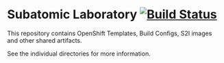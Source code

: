 # Subatomic Laboratory [![Build Status](https://travis-ci.org/absa-subatomic/laboratory.svg?branch=master)](https://travis-ci.org/absa-subatomic/laboratory)

This repository contains OpenShift Templates, Build Configs, S2I images and other shared artifacts.

See the individual directories for more information.
